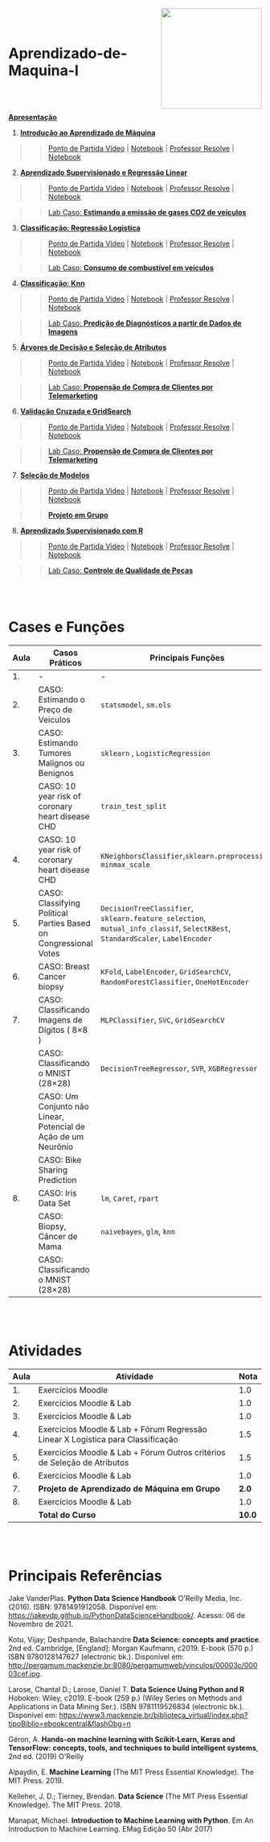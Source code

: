 <a href="url"><img src="http://meusite.mackenzie.br/rogerio/mackenzie_logo/UPM.2_horizontal_vermelho.jpg" align="right" width="200" ></a>

<br>

<br>

# Aprendizado-de-Maquina-I

<br>

<br>

[**Apresentação**](https://colab.research.google.com/github/Rogerio-mack/Machine-Learning-I/blob/main/ML0_Apresentacao.ipynb)  

1. [**Introdução ao Aprendizado de Máquina**](https://colab.research.google.com/github/Rogerio-mack/Machine-Learning-I/blob/main/ML1_introducao.ipynb)

>> [Ponto de Partida Vídeo]() |
[Notebook]() |
[Professor Resolve]() |
[Notebook]()

2. [**Aprendizado Supervisionado e Regressão Linear**](https://colab.research.google.com/github/Rogerio-mack/Machine-Learning-I/blob/main/ML2_Regressao.ipynb)

>> [Ponto de Partida Vídeo]() |
[Notebook]() |
[Professor Resolve]() |
[Notebook]()

>> [Lab Caso: **Estimando a emissão de gases CO2 de veículos**](https://colab.research.google.com/github/Rogerio-mack/Machine-Learning-I/blob/main/ML2_Regressao_ex.ipynb)

3. [**Classificação: Regressão Logística**](https://colab.research.google.com/github/Rogerio-mack/Machine-Learning-I/blob/main/ML3_RegressaoLogistica.ipynb)

>> [Ponto de Partida Vídeo]() |
[Notebook]() |
[Professor Resolve]() |
[Notebook]()

>>  [Lab Caso: **Consumo de combustível em veículos**](https://colab.research.google.com/github/Rogerio-mack/Machine-Learning-I/blob/main/ML3_RegressaoLogistica_ex.ipynb)

4. [**Classificação: Knn**](https://colab.research.google.com/github/Rogerio-mack/Machine-Learning-I/blob/main/ML4_Knn.ipynb)

>> [Ponto de Partida Vídeo]() |
[Notebook]() |
[Professor Resolve]() |
[Notebook]()

>> [Lab Caso: **Predição de Diagnósticos a partir de Dados de Imagens**](https://colab.research.google.com/github/Rogerio-mack/Machine-Learning-I/blob/main/ML4_Knn_ex.ipynb)

5. [**Árvores de Decisão e Seleção de Atributos**](https://colab.research.google.com/github/Rogerio-mack/Machine-Learning-I/blob/main/ML5_DecisionTrees.ipynb)

>> [Ponto de Partida Vídeo]() |
[Notebook]() |
[Professor Resolve]() |
[Notebook]()

>> [Lab Caso: **Propensão de Compra de Clientes por Telemarketing**](https://colab.research.google.com/github/Rogerio-mack/Machine-Learning-I/blob/main/ML5_DecisionTrees_ex.ipynb)

6. [**Validação Cruzada e GridSearch**](https://colab.research.google.com/github/Rogerio-mack/Machine-Learning-I/blob/main/ML6_CV_GridSearch.ipynb)

>> [Ponto de Partida Vídeo]() |
[Notebook]() |
[Professor Resolve]() |
[Notebook]()

>> [Lab Caso: **Propensão de Compra de Clientes por Telemarketing**](https://colab.research.google.com/github/Rogerio-mack/Machine-Learning-I/blob/main/ML6_CV_GridSearch_ex.ipynb)

7. [**Seleção de Modelos**](https://colab.research.google.com/github/Rogerio-mack/Machine-Learning-I/blob/main/ML7_SelecaoDeModelos.ipynb)

>> [Ponto de Partida Vídeo]() |
[Notebook]() |
[Professor Resolve]() |
[Notebook]()

>> [**Projeto em Grupo**](https://colab.research.google.com/github/Rogerio-mack/Machine-Learning-I/blob/main/ML7_ex_Projeto.ipynb)

8. [**Aprendizado Supervisionado com R**](https://colab.research.google.com/github/Rogerio-mack/Machine-Learning-I/blob/main/ML8_R.ipynb)

>> [Ponto de Partida Vídeo]() |
[Notebook]() |
[Professor Resolve]() |
[Notebook]()

>> [Lab Caso: **Controle de Qualidade de Peças**](https://colab.research.google.com/github/Rogerio-mack/Machine-Learning-I/blob/main/ML8_R_ex.ipynb)

<br>

<br>

# Cases e Funções

| Aula   | Casos Práticos                                                          | Principais Funções         |
|--------|-------------------------------------------------------------------------|--------------------------------|
| 1.     | -                                                                       | -                              |
| 2.     | CASO: Estimando o Preço de Veículos                                     | `statsmodel`, `sm.ols`  |
| 3.     | CASO: Estimando Tumores Malignos ou Benignos                            | `sklearn` , `LogisticRegression`  |
|        | CASO: 10 year risk of coronary heart disease CHD                        | `train_test_split`    |
| 4.     | CASO: 10 year risk of coronary heart disease CHD                        | `KNeighborsClassifier`,`sklearn.preprocessing`, `minmax_scale` |
| 5.     | CASO: Classifying Political Parties Based on Congressional Votes        | `DecisionTreeClassifier`,  `sklearn.feature_selection`, `mutual_info_classif`, `SelectKBest`, `StandardScaler`, `LabelEncoder`  |
| 6.     | CASO: Breast Cancer biopsy        | `KFold`, `LabelEncoder`, `GridSearchCV`, `RandomForestClassifier`, `OneHotEncoder`|
| 7.     | CASO: Classificando Imagens de Dígitos ( 8×8 )       | `MLPClassifier`, `SVC`, `GridSearchCV`  |
|        | CASO: Classificando o MNIST (28×28)       | `DecisionTreeRegressor`, `SVR`, `XGBRegressor`   |
|        | CASO: Um Conjunto não Linear, Potencial de Ação de um Neurônio       |    |
|        | CASO: Bike Sharing Prediction      |   |
| 8.     | CASO: Iris Data Set       | `lm`, `Caret`, `rpart`  |
|        | CASO: Biopsy, Câncer de Mama       | `naivebayes`, `glm`, `knn`   |
|        | CASO: Classificando o MNIST (28×28)       |   |
<br>

<br> 

# Atividades

| Aula   | Atividade                                                       |Nota    |
|--------|-----------------------------------------------------------------|--------|
| 1.     | Exercícios Moodle                                               |  1.0   | 
| 2.     | Exercícios Moodle & Lab                                               |  1.0   | 
| 3.     | Exercícios Moodle & Lab                                              |  1.0   | 
| 4.     | Exercícios Moodle & Lab + Fórum Regressão Linear X Logística para Classificação                               |  1.5   | 
| 5.     | Exercícios Moodle & Lab + Fórum Outros critérios de Seleção de Atributos                                      |  1.5   | 
| 6.     | Exercícios Moodle & Lab                                              |  1.0   | 
| 7.     | **Projeto de Aprendizado de Máquina em Grupo**                     |  **2.0**   | 
| 8.     | Exercícios Moodle & Lab                                              |  1.0   | 
|      | **Total do Curso**                                           |  **10.0**   | 

  

<br>

<br> 

# Principais Referências 

Jake VanderPlas. **Python Data Science Handbook**  O'Reilly Media, Inc. (2016). ISBN: 9781491912058. Disponível em: https://jakevdp.github.io/PythonDataScienceHandbook/. Acesso: 06 de Novembro de 2021. 

Kotu, Vijay; Deshpande, Balachandre **Data Science: concepts and practice**. 2nd ed. Cambridge, [England]: Morgan Kaufmann, c2019. E-book (570 p.) ISBN 9780128147627 (electronic bk.). Disponível em: http://pergamum.mackenzie.br:8080/pergamumweb/vinculos/00003c/00003cef.jpg.

Larose, Chantal D.; Larose, Daniel T. **Data Science Using Python and R** Hoboken: Wiley, c2019. E-book (259 p.) (Wiley Series on Methods and Applications in Data Mining Ser.). ISBN 9781119526834 (electronic bk.). Disponível em: https://www3.mackenzie.br/biblioteca_virtual/index.php?tipoBiblio=ebookcentral&flashObg=n

Géron, A. **Hands-on machine learning with Scikit-Learn, Keras and TensorFlow: concepts, tools, and techniques to build intelligent systems**, 2nd ed. (2019) O'Reilly

Alpaydin, E. **Machine Learning** (The MIT Press Essential Knowledge). The MIT Press. 2019.

Kelleher, J. D.; Tierney, Brendan. **Data Science** (The MIT Press Essential Knowledge). The MIT Press. 2018.

Manapat, Michael. **Introduction to Machine Learning with Python**. Em An Introduction to Machine Learning. EMag Edição 50 (Abr 2017)






